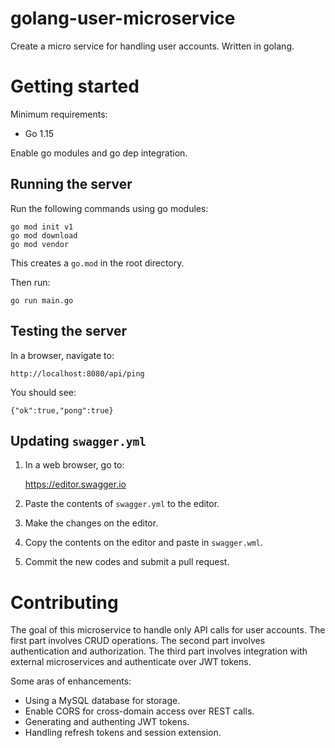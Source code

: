 # golang-user-microservice

Create a micro service for handling user accounts.
Written in golang.


# Getting started

Minimum requirements:

- Go 1.15 

Enable go modules and go dep integration.

## Running the server

Run the following commands using go modules:

    go mod init v1
    go mod download
    go mod vendor
    
This creates a `go.mod` in the root directory.

Then run:

    go run main.go


## Testing the server
    
In a browser, navigate to:

    http://localhost:8080/api/ping
    
You should see:

    {"ok":true,"pong":true}
    
    
## Updating `swagger.yml`

1. In a web browser, go to:

    https://editor.swagger.io
    
2. Paste the contents of `swagger.yml` to the editor.
3. Make the changes on the editor.
4. Copy the contents on the editor and paste in `swagger.wml`.
5. Commit the new codes and submit a pull request.   


# Contributing

The goal of this microservice to handle only API calls for user accounts.
The first part involves CRUD operations.
The second part involves authentication and authorization.
The third part involves integration with external microservices and authenticate over JWT tokens.

Some aras of enhancements:

- Using a MySQL database for storage.
- Enable CORS for cross-domain access over REST calls.
- Generating and authenting JWT tokens.
- Handling refresh tokens and session extension.
    